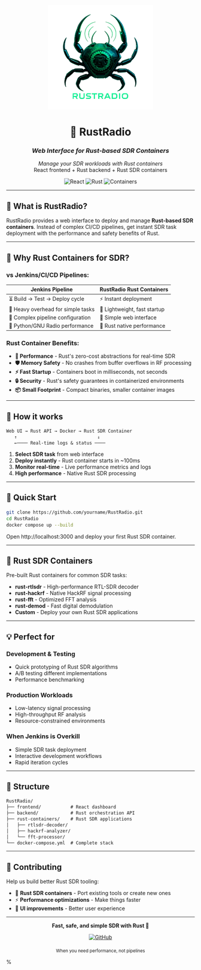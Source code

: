 <div align="center">
  <img src="/logo.png" alt="RustRadio Logo" width="280"/>
  
  # 📡 RustRadio
  
  ### *Web Interface for Rust-based SDR Containers*
  
  <p align="center">
    <em>Manage your SDR workloads with Rust containers</em><br>
    React frontend + Rust backend + Rust SDR containers
  </p>
  
  ![React](https://img.shields.io/badge/Frontend-React-61DAFB?style=flat&logo=react)
  ![Rust](https://img.shields.io/badge/Backend-Rust-orange?style=flat&logo=rust)
  ![Containers](https://img.shields.io/badge/SDR-Rust%20Containers-red?style=flat&logo=rust)
</div>

---

## 🎯 **What is RustRadio?**

RustRadio provides a web interface to deploy and manage **Rust-based SDR containers**. Instead of complex CI/CD pipelines, get instant SDR task deployment with the performance and safety benefits of Rust.

---

## 🦀 **Why Rust Containers for SDR?**

### **vs Jenkins/CI/CD Pipelines:**
| **Jenkins Pipeline** | **RustRadio Rust Containers** |
|---------------------|-------------------------------|
| ⏳ Build → Test → Deploy cycle | ⚡ Instant deployment |
| 🐌 Heavy overhead for simple tasks | 🚀 Lightweight, fast startup |
| 🔧 Complex pipeline configuration | 📱 Simple web interface |
| 🐍 Python/GNU Radio performance | 🦀 Rust native performance |

### **Rust Container Benefits:**
- **🚀 Performance** - Rust's zero-cost abstractions for real-time SDR
- **🛡️ Memory Safety** - No crashes from buffer overflows in RF processing
- **⚡ Fast Startup** - Containers boot in milliseconds, not seconds
- **🔒 Security** - Rust's safety guarantees in containerized environments
- **📦 Small Footprint** - Compact binaries, smaller container images

---

## 🔄 **How it works**

```
Web UI → Rust API → Docker → Rust SDR Container
   ↑                              ↓
   ←──── Real-time logs & status ────
```

1. **Select SDR task** from web interface
2. **Deploy instantly** - Rust container starts in ~100ms
3. **Monitor real-time** - Live performance metrics and logs
4. **High performance** - Native Rust SDR processing

---

## 🚀 **Quick Start**

```bash
git clone https://github.com/yourname/RustRadio.git
cd RustRadio
docker compose up --build
```

Open http://localhost:3000 and deploy your first Rust SDR container.

---

## 🧪 **Rust SDR Containers**

Pre-built Rust containers for common SDR tasks:
- **rust-rtlsdr** - High-performance RTL-SDR decoder
- **rust-hackrf** - Native HackRF signal processing
- **rust-fft** - Optimized FFT analysis
- **rust-demod** - Fast digital demodulation
- **Custom** - Deploy your own Rust SDR applications

---

## 💡 **Perfect for**

### **Development & Testing**
- Quick prototyping of Rust SDR algorithms
- A/B testing different implementations
- Performance benchmarking

### **Production Workloads**
- Low-latency signal processing
- High-throughput RF analysis
- Resource-constrained environments

### **When Jenkins is Overkill**
- Simple SDR task deployment
- Interactive development workflows
- Rapid iteration cycles

---

## 📁 **Structure**

```
RustRadio/
├── frontend/           # React dashboard
├── backend/            # Rust orchestration API
├── rust-containers/    # Rust SDR applications
│   ├── rtlsdr-decoder/
│   ├── hackrf-analyzer/
│   └── fft-processor/
└── docker-compose.yml  # Complete stack
```

---

## 🤝 **Contributing**

Help us build better Rust SDR tooling:
- 🦀 **Rust SDR containers** - Port existing tools or create new ones
- ⚡ **Performance optimizations** - Make things faster
- 📱 **UI improvements** - Better user experience

---

<div align="center">
  <p><strong>Fast, safe, and simple SDR with Rust 🦀</strong></p>
  
  [![GitHub](https://img.shields.io/badge/GitHub-Repository-black?style=flat&logo=github)](https://github.com/yourname/RustRadio)
  
  <sub>When you need performance, not pipelines</sub>
</div>%                                                 
